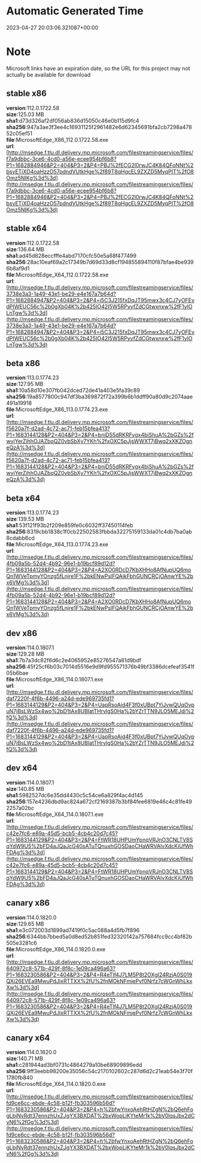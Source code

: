 # Automatic Generated Time
2023-04-27 20:03:06.321087+00:00

# Note
Microsoft links have an expiration date, so the URL for this project may not actually be available for download

## stable x86
**version**:112.0.1722.58  
**size**:125.03 MB  
**sha1**:d73d326af2df056ab836d15050c46e0b115d9fc4  
**sha256**:947a3ae3f3ee4c16931125f2961482e6d62345691bfa2cb7298a47852c05ef51  
**file**:MicrosoftEdge_X86_112.0.1722.58.exe  
**url**:[http://msedge.f.tlu.dl.delivery.mp.microsoft.com/filestreamingservice/files/f7a9dbbc-3ce6-4cd0-a56e-ecee954bf6b8?P1=1682884946&P2=404&P3=2&P4=PBJ%2fECG2I0rwJC4K84QFoNNt%2bsyETiXD4oaHzzO57pdndVUtkHge%2f89T8qHgcEL9ZXZD5MyqPIT%2fO8Omz5NIKg%3d%3d](http://msedge.f.tlu.dl.delivery.mp.microsoft.com/filestreamingservice/files/f7a9dbbc-3ce6-4cd0-a56e-ecee954bf6b8?P1=1682884946&P2=404&P3=2&P4=PBJ%2fECG2I0rwJC4K84QFoNNt%2bsyETiXD4oaHzzO57pdndVUtkHge%2f89T8qHgcEL9ZXZD5MyqPIT%2fO8Omz5NIKg%3d%3d)  

## stable x64
**version**:112.0.1722.58  
**size**:136.64 MB  
**sha1**:ad45d828eccfffe4abd7170cfc50e5a68f477499  
**sha256**:28ac10eaf69a2c17349b7d69d33d8cf194855894110f87bfae4be9396b8af9d1  
**file**:MicrosoftEdge_X64_112.0.1722.58.exe  
**url**:[http://msedge.f.tlu.dl.delivery.mp.microsoft.com/filestreamingservice/files/3738e3a3-1a49-43e1-be29-e4e167a7b64d?P1=1682884947&P2=404&P3=2&P4=i5C3J215fxDqJT95mwx3c4CJ7yOFEvdPIWEUC56c%2b0gXb04K%2b425IO42I5W5RPyyfZdCGtwxnxw%2fF1ylOLnTgw%3d%3d](http://msedge.f.tlu.dl.delivery.mp.microsoft.com/filestreamingservice/files/3738e3a3-1a49-43e1-be29-e4e167a7b64d?P1=1682884947&P2=404&P3=2&P4=i5C3J215fxDqJT95mwx3c4CJ7yOFEvdPIWEUC56c%2b0gXb04K%2b425IO42I5W5RPyyfZdCGtwxnxw%2fF1ylOLnTgw%3d%3d)  

## beta x86
**version**:113.0.1774.23  
**size**:127.95 MB  
**sha1**:10a58d10e307fb042dced72de41a403e5fa39c89  
**sha256**:19a8577800c947df3ba369872f72a399b6b1ddff90a80d9c2074aae491a19918  
**file**:MicrosoftEdge_X86_113.0.1774.23.exe  
**url**:[http://msedge.f.tlu.dl.delivery.mp.microsoft.com/filestreamingservice/files/f5620a7f-d2ad-4c72-ac71-feb15bfea413?P1=1683144128&P2=404&P3=2&P4=bnjD55dRKRFvgx4biShuA%2bGZs%2fwvjYerZihhOJAZbqQZ0vbSbXy7YKh%2fxOXC5pJjsWWXT7jBwq2xXKZOgneQzA%3d%3d](http://msedge.f.tlu.dl.delivery.mp.microsoft.com/filestreamingservice/files/f5620a7f-d2ad-4c72-ac71-feb15bfea413?P1=1683144128&P2=404&P3=2&P4=bnjD55dRKRFvgx4biShuA%2bGZs%2fwvjYerZihhOJAZbqQZ0vbSbXy7YKh%2fxOXC5pJjsWWXT7jBwq2xXKZOgneQzA%3d%3d)  

## beta x64
**version**:113.0.1774.23  
**size**:139.53 MB  
**sha1**:53f121f93b2f209e859fe0c6032ff37450114feb  
**sha256**:8319cbb1838c1f0cb22502583fbbda32275159133da01c4db7ba0ab8cdabb6cd  
**file**:MicrosoftEdge_X64_113.0.1774.23.exe  
**url**:[http://msedge.f.tlu.dl.delivery.mp.microsoft.com/filestreamingservice/files/4fb09a5b-52d4-4b92-96e1-b19bcf89d12d?P1=1683144128&P2=404&P3=2&P4=A2XO0RDcD7KbXHHo8AfNupUQ6moQn1WVeTpmyYOnzg5fLnjre1F%2bkENwPslFQAikFbhGUNCRCjOAnwYE%2bx6VMg%3d%3d](http://msedge.f.tlu.dl.delivery.mp.microsoft.com/filestreamingservice/files/4fb09a5b-52d4-4b92-96e1-b19bcf89d12d?P1=1683144128&P2=404&P3=2&P4=A2XO0RDcD7KbXHHo8AfNupUQ6moQn1WVeTpmyYOnzg5fLnjre1F%2bkENwPslFQAikFbhGUNCRCjOAnwYE%2bx6VMg%3d%3d)  

## dev x86
**version**:114.0.1807.1  
**size**:129.28 MB  
**sha1**:7b7a3dc82f6d6c2e4065952e85276547a81d9bdf  
**sha256**:45f25cf6b03c7014d5516e9d9fd955571376b49bf3386dcefeaf3541f05b6bae  
**file**:MicrosoftEdge_X86_114.0.1807.1.exe  
**url**:[http://msedge.f.tlu.dl.delivery.mp.microsoft.com/filestreamingservice/files/daf7220f-4f6b-4496-a24d-ede969735fd1?P1=1683144129&P2=404&P3=2&P4=UapRsoAid4F3f0xUBpt7YiJvwQUqOypuN7jBsLWzSx4wo%2bD1tAx8UBlatTHrvlgS0Ha%2bYZrTTN9JLO5MEJdi%2fQ%3d%3d](http://msedge.f.tlu.dl.delivery.mp.microsoft.com/filestreamingservice/files/daf7220f-4f6b-4496-a24d-ede969735fd1?P1=1683144129&P2=404&P3=2&P4=UapRsoAid4F3f0xUBpt7YiJvwQUqOypuN7jBsLWzSx4wo%2bD1tAx8UBlatTHrvlgS0Ha%2bYZrTTN9JLO5MEJdi%2fQ%3d%3d)  

## dev x64
**version**:114.0.1807.1  
**size**:140.85 MB  
**sha1**:5982527dc6e35dd4430c5c54ce6a829f4ac4d145  
**sha256**:157e4236dbd9ac824a672cf2169387b3bf84fee6819e46c4c81fe492257a02bc  
**file**:MicrosoftEdge_X64_114.0.1807.1.exe  
**url**:[http://msedge.f.tlu.dl.delivery.mp.microsoft.com/filestreamingservice/files/c42e7fc6-e89a-45d5-bcb5-4cb4c20d7c45?P1=1683144129&P2=404&P3=2&P4=FtWR18UHPUmYpnqVRJnO3CNLTV8SqYdW9U5%2bFD4aJQaJcG40sATuTQnuxhGOSDaoCHaWRVAlvXdcKiUfWhFDAg%3d%3d](http://msedge.f.tlu.dl.delivery.mp.microsoft.com/filestreamingservice/files/c42e7fc6-e89a-45d5-bcb5-4cb4c20d7c45?P1=1683144129&P2=404&P3=2&P4=FtWR18UHPUmYpnqVRJnO3CNLTV8SqYdW9U5%2bFD4aJQaJcG40sATuTQnuxhGOSDaoCHaWRVAlvXdcKiUfWhFDAg%3d%3d)  

## canary x86
**version**:114.0.1820.0  
**size**:129.65 MB  
**sha1**:e3c072003d1899ad7419f0c5ac088a4d5fb7f896  
**sha256**:6344bb7bbed5a0d8ed52b851fed32320142a757684fcc9cc4bf82b505e3281c6  
**file**:MicrosoftEdge_X86_114.0.1820.0.exe  
**url**:[http://msedge.f.tlu.dl.delivery.mp.microsoft.com/filestreamingservice/files/640972c8-571b-429f-8f8c-1e09ca496a63?P1=1683230586&P2=404&P3=2&P4=R4eTlf4J7LM5P8t2OXgI24RzjA0S019QXj26EVEa9MwuPdJIxRTTXX%2fU%2fnMOkNFmjePvf0Nrfz7cWGnWhLkxXw%3d%3d](http://msedge.f.tlu.dl.delivery.mp.microsoft.com/filestreamingservice/files/640972c8-571b-429f-8f8c-1e09ca496a63?P1=1683230586&P2=404&P3=2&P4=R4eTlf4J7LM5P8t2OXgI24RzjA0S019QXj26EVEa9MwuPdJIxRTTXX%2fU%2fnMOkNFmjePvf0Nrfz7cWGnWhLkxXw%3d%3d)  

## canary x64
**version**:114.0.1820.0  
**size**:140.71 MB  
**sha1**:c281944ad3bf0731c4864279a10be68909896edd  
**sha256**:9ff3eebb98200e35056c54c2170102602c287d6d2c21eab54e3f70f1780fb840  
**file**:MicrosoftEdge_X64_114.0.1820.0.exe  
**url**:[http://msedge.f.tlu.dl.delivery.mp.microsoft.com/filestreamingservice/files/fd9ce6cc-ebde-4c58-b12f-fb303596b56d?P1=1683230586&P2=404&P3=2&P4=h%2bfwYnxoAehRtHZgN%2bQ6ehFogLbjNyRdt37ennzhUxZJgYX3BXDAT%2bxWopLiKYteMr1k%2bV0lqsJbx2dCvN6%2fGg%3d%3d](http://msedge.f.tlu.dl.delivery.mp.microsoft.com/filestreamingservice/files/fd9ce6cc-ebde-4c58-b12f-fb303596b56d?P1=1683230586&P2=404&P3=2&P4=h%2bfwYnxoAehRtHZgN%2bQ6ehFogLbjNyRdt37ennzhUxZJgYX3BXDAT%2bxWopLiKYteMr1k%2bV0lqsJbx2dCvN6%2fGg%3d%3d)  

